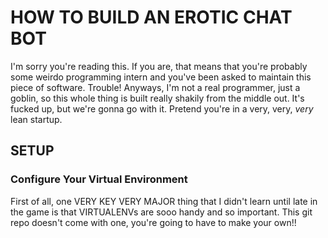 # HOW TO BUILD AN EROTIC CHAT BOT

I'm sorry you're reading this. If you are, that means that you're probably some weirdo programming intern and you've been asked to maintain this piece of software. Trouble! Anyways, I'm not a real programmer, just a goblin, so this whole thing is built really shakily from the middle out. It's fucked up, but we're gonna go with it. Pretend you're in a very, very, *very* lean startup.

## SETUP

### Configure Your Virtual Environment

First of all, one VERY KEY VERY MAJOR thing that I didn't learn until late in the game is that VIRTUALENVs are sooo handy and so important. This git repo doesn't come with one, you're going to have to make your own!!

```virtualenv